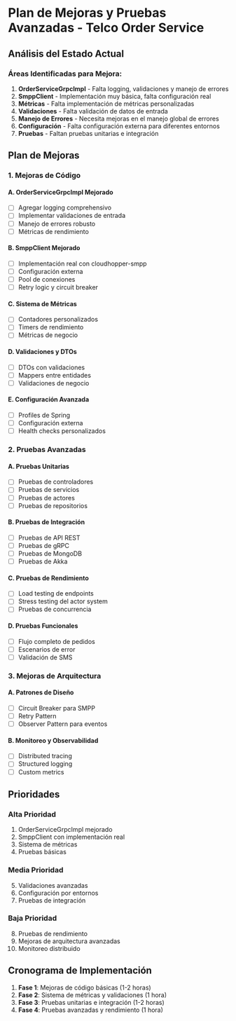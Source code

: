 # Plan de Mejoras y Pruebas Avanzadas - Telco Order Service

## Análisis del Estado Actual

### Áreas Identificadas para Mejora:

1. **OrderServiceGrpcImpl** - Falta logging, validaciones y manejo de errores
2. **SmppClient** - Implementación muy básica, falta configuración real
3. **Métricas** - Falta implementación de métricas personalizadas
4. **Validaciones** - Falta validación de datos de entrada
5. **Manejo de Errores** - Necesita mejoras en el manejo global de errores
6. **Configuración** - Falta configuración externa para diferentes entornos
7. **Pruebas** - Faltan pruebas unitarias e integración

## Plan de Mejoras

### 1. Mejoras de Código

#### A. OrderServiceGrpcImpl Mejorado
- [ ] Agregar logging comprehensivo
- [ ] Implementar validaciones de entrada
- [ ] Manejo de errores robusto
- [ ] Métricas de rendimiento

#### B. SmppClient Mejorado
- [ ] Implementación real con cloudhopper-smpp
- [ ] Configuración externa
- [ ] Pool de conexiones
- [ ] Retry logic y circuit breaker

#### C. Sistema de Métricas
- [ ] Contadores personalizados
- [ ] Timers de rendimiento
- [ ] Métricas de negocio

#### D. Validaciones y DTOs
- [ ] DTOs con validaciones
- [ ] Mappers entre entidades
- [ ] Validaciones de negocio

#### E. Configuración Avanzada
- [ ] Profiles de Spring
- [ ] Configuración externa
- [ ] Health checks personalizados

### 2. Pruebas Avanzadas

#### A. Pruebas Unitarias
- [ ] Pruebas de controladores
- [ ] Pruebas de servicios
- [ ] Pruebas de actores
- [ ] Pruebas de repositorios

#### B. Pruebas de Integración
- [ ] Pruebas de API REST
- [ ] Pruebas de gRPC
- [ ] Pruebas de MongoDB
- [ ] Pruebas de Akka

#### C. Pruebas de Rendimiento
- [ ] Load testing de endpoints
- [ ] Stress testing del actor system
- [ ] Pruebas de concurrencia

#### D. Pruebas Funcionales
- [ ] Flujo completo de pedidos
- [ ] Escenarios de error
- [ ] Validación de SMS

### 3. Mejoras de Arquitectura

#### A. Patrones de Diseño
- [ ] Circuit Breaker para SMPP
- [ ] Retry Pattern
- [ ] Observer Pattern para eventos

#### B. Monitoreo y Observabilidad
- [ ] Distributed tracing
- [ ] Structured logging
- [ ] Custom metrics

## Prioridades

### Alta Prioridad
1. OrderServiceGrpcImpl mejorado
2. SmppClient con implementación real
3. Sistema de métricas
4. Pruebas básicas

### Media Prioridad
5. Validaciones avanzadas
6. Configuración por entornos
7. Pruebas de integración

### Baja Prioridad
8. Pruebas de rendimiento
9. Mejoras de arquitectura avanzadas
10. Monitoreo distribuido

## Cronograma de Implementación

1. **Fase 1**: Mejoras de código básicas (1-2 horas)
2. **Fase 2**: Sistema de métricas y validaciones (1 hora)
3. **Fase 3**: Pruebas unitarias e integración (1-2 horas)
4. **Fase 4**: Pruebas avanzadas y rendimiento (1 hora)
